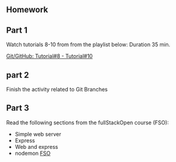 ## Homework

## Part 1

Watch tutorials 8-10 from from the playlist below: Duration 35 min.

[Git/GitHub: Tutorial#8 - Tutorial#10](https://www.youtube.com/playlist?list=PL4cUxeGkcC9goXbgTDQ0n_4TBzOO0ocPR)

## part 2

Finish the activity related to Git Branches

## Part 3

Read the following sections from the fullStackOpen course (FSO):

- Simple web server
- Express
- Web and express
- nodemon
  [FSO](https://fullstackopen.com/en/part3/node_js_and_express)
